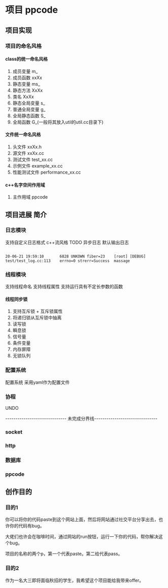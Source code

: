 # 项目 ppcode

## 项目实现

### 项目的命名风格

#### class的统一命名风格
1. 成员变量 m_
2. 成员函数 xxXx
3. 静态变量 ms_
4. 静态方法 XxXx
5. 类名     XxXx
6. 静态全局变量 s_
7. 普通全局变量  g_ 
8. 全局静态函数  S_
9. 全局函数      G_(一般将其放入util的util.cc目录下)

#### 文件统一命名风格
1. 头文件 xxXx.h
2. 源文件 xxXx.cc
3. 测试文件 test_xx.cc
4. 示例文件 example_xx.cc
5. 性能测试文件 performance_xx.cc

#### c++名字空间作用域
1. 主作用域 ppcode


## 项目进展 简介

### 日志模块

支持自定义日志格式
c++流风格
TODO 异步日志
默认输出日志
```

20-06-21 19:59:10       6828 UNKOWN fiber=23    [root] [DEBUG]  test/test_log.cc:113    errno=0 strerr=Success  massage

```

### 线程模块
支持线程命名
支持线程属性
支持运行具有不定长参数的函数

#### 线程同步锁

1. 支持互斥锁 + 互斥锁属性
2. 将递归锁从互斥锁中抽离
3. 读写锁
4. 瞬息锁
5. 信号量
6. 条件变量
7. 内存屏障
8. 无锁队列


### 配置系统

配置系统 采用yaml作为配置文件


### 协程

UNDO

------------------------------ 未完成分界线-------------------------------



### socket

### http


### 数据库


### ppcode



## 创作目的

### 目的1


你可以将你的代码paste到这个网站上面，然后将网站通过社交平台分享出去，也许你的代码有bug。

大佬们也许会在咖啡时间，通过网站的run按钮，运行一下你的代码，帮你解决这个bug。

项目的名称的两个p，第一个代表paste。第二给代表pass。

### 目的2
作为一名大三即将面临秋招的学生，我希望这个项目能给我带来offer。
